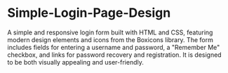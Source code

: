 # Simple-Login-Page-Design
A simple and responsive login form built with HTML and CSS, featuring modern design elements and icons from the Boxicons library. The form includes fields for entering a username and password, a "Remember Me" checkbox, and links for password recovery and registration. It is designed to be both visually appealing and user-friendly.
